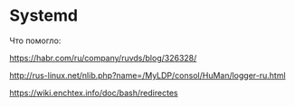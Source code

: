 # Systemd

Что помогло:

https://habr.com/ru/company/ruvds/blog/326328/

http://rus-linux.net/nlib.php?name=/MyLDP/consol/HuMan/logger-ru.html

https://wiki.enchtex.info/doc/bash/redirectes
